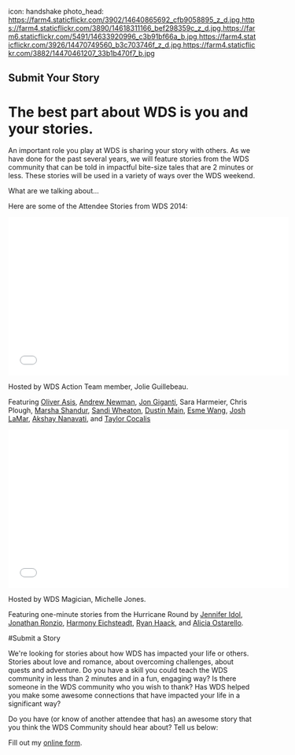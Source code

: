 icon: handshake
photo_head: https://farm4.staticflickr.com/3902/14640865692_cfb9058895_z_d.jpg,https://farm4.staticflickr.com/3890/14618311166_bef298359c_z_d.jpg,https://farm6.staticflickr.com/5491/14633920996_c3b91bf66a_b.jpg,https://farm4.staticflickr.com/3926/14470749560_b3c703746f_z_d.jpg,https://farm4.staticflickr.com/3882/14470461207_33b1b470f7_b.jpg

## Submit Your Story

# The best part about WDS is you and your stories.

An important role you play at WDS is sharing your story with others. As we have done for the past several years, we will feature stories from the WDS community that can be told in impactful bite-size tales that are 2 minutes or less. These stories will be used in a variety of ways over the WDS weekend. 

What are we talking about...

<div class="zig-zags_blue"></div>

Here are some of the Attendee Stories from WDS 2014:

<iframe src="//player.vimeo.com/video/102690045?title=0&amp;byline=0&amp;portrait=0&amp;color=adbf27" width="570" height="321" frameborder="0" webkitallowfullscreen mozallowfullscreen allowfullscreen></iframe>

Hosted by WDS Action Team member, Jolie Guillebeau. 

Featuring [Oliver Asis](/~oliverasis), [Andrew Newman](/~andrewnewman), [Jon Giganti](/~JonGiganti), Sara Harmeier, Chris Plough, [Marsha Shandur](/~yesyesmarsha), [Sandi Wheaton](/~sandi), [Dustin Main](/~dustin), [Esme Wang](/~esmewwang), [Josh LaMar](/~joshlamar), [Akshay Nanavati](/~Existing2Living), and [Taylor Cocalis](/~tayloratgoodfoodjobs)

<div class="line-canvas"></div>

<iframe src="//player.vimeo.com/video/102690046?title=0&amp;byline=0&amp;portrait=0&amp;color=adbf27" width="570" height="321" frameborder="0" webkitallowfullscreen mozallowfullscreen allowfullscreen></iframe>

Hosted by WDS Magician, Michelle Jones. 

Featuring one-minute stories from the Hurricane Round by [Jennifer Idol](/~uwDesigner), [Jonathan Ronzio](/~ronzio), [Harmony Eichsteadt](/~harmony), [Ryan Haack](/~LivingOneHanded), and [Alicia Ostarello](/~aliciao).

<div class="zig-zags_blue"></div>

#Submit a Story

We're looking for stories about how WDS has impacted your life or others. 
&nbsp;
Stories about love and romance, about overcoming challenges, about quests and adventure. Do you have a skill you could teach the WDS community in less than 2 minutes and in a fun, engaging way? Is there someone in the WDS community who you wish to thank?  Has WDS helped you make some awesome connections that have impacted your life in a significant way? 

Do you have (or know of another attendee that has) an awesome story that you think the WDS Community should hear about? Tell us below:

<div id="wufoo-s1wmwbs81n6u528">
Fill out my <a href="https://worlddominationsummit.wufoo.com/forms/s1wmwbs81n6u528">online form</a>.
</div>
<script type="text/javascript">var s1wmwbs81n6u528;(function(d, t) {
var s = d.createElement(t), options = {
'userName':'worlddominationsummit',
'formHash':'s1wmwbs81n6u528',
'autoResize':true,
'height':'1374',
'async':true,
'host':'wufoo.com',
'header':'show',
'ssl':true};
s.src = ('https:' == d.location.protocol ? 'https://' : 'http://') + 'www.wufoo.com/scripts/embed/form.js';
s.onload = s.onreadystatechange = function() {
var rs = this.readyState; if (rs) if (rs != 'complete') if (rs != 'loaded') return;
try { s1wmwbs81n6u528 = new WufooForm();s1wmwbs81n6u528.initialize(options);s1wmwbs81n6u528.display(); } catch (e) {}};
var scr = d.getElementsByTagName(t)[0], par = scr.parentNode; par.insertBefore(s, scr);
})(document, 'script');</script>


<!-- ### Whoa - that was a lot of stories!

Attendee story submissions for 2014 are now closed, but keep doing awesome stuff and get ready to share with the WDS community in 2015!
-->
